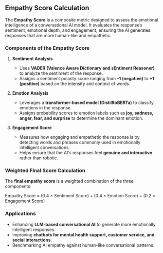 ## Empathy Score Calculation  

The **Empathy Score** is a composite metric designed to assess the emotional intelligence of a conversational AI model. It evaluates the response’s sentiment, emotional depth, and engagement, ensuring the AI generates responses that are more human-like and empathetic.  

### Components of the Empathy Score  

1. **Sentiment Analysis**  
   - Uses **VADER (Valence Aware Dictionary and sEntiment Reasoner)** to analyze the sentiment of the response.  
   - Assigns a sentiment polarity score ranging from **-1 (negative)** to **+1 (positive)** based on the intensity and context of words.  

2. **Emotion Analysis**  
   - Leverages a **transformer-based model (DistilRoBERTa)** to classify emotions in the response.  
   - Assigns probability scores to emotion labels such as **joy, sadness, anger, fear, and surprise** to determine the dominant emotion.  

3. **Engagement Score**  
   - Measures how engaging and empathetic the response is by detecting words and phrases commonly used in emotionally intelligent conversations.  
   - Helps ensure that the AI's responses feel **genuine and interactive** rather than robotic.  

### Weighted Final Score Calculation  

The **final empathy score** is a weighted combination of the three components:  

Empathy Score = (0.4 × Sentiment Score) + (0.4 × Emotion Score) + (0.2 × Engagement Score)

### Applications  
- Enhancing **LLM-based conversational AI** to generate more emotionally intelligent responses.  
- Improving **chatbots for mental health support, customer service, and social interactions**.  
- Benchmarking AI empathy against human-like conversational patterns.  
  
